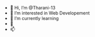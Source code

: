 - 👋 Hi, I’m @Tharani-13
- 👀 I’m interested in Web Developement
- 🌱 I’m currently learning 
- 💞️ 
- 📫

<!---
Tharani-13/Tharani-13 is a ✨ special ✨ repository because its `README.md` (this file) appears on your GitHub profile.
You can click the Preview link to take a look at your changes.
--->
